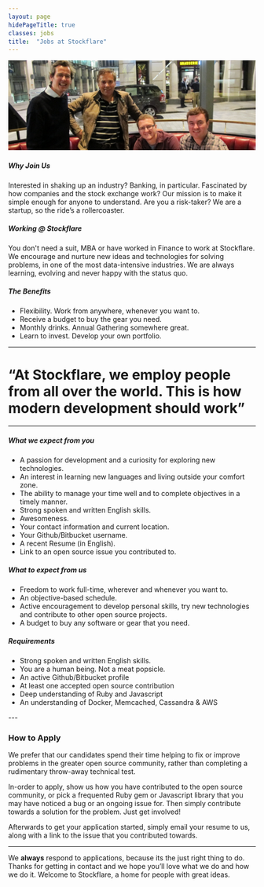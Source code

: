 ```yaml
---
layout: page
hidePageTitle: true
classes: jobs
title:  "Jobs at Stockflare"
---
```


<div class="team-photo">
  <img src="/images/team-together.png" alt="Our Team" title="Our Team" />
</div>

<div class="intro row">

  <div class="col-md-4">
    <h5>Why Join Us</h5>
    <p>Interested in shaking up an industry? Banking, in particular. Fascinated by how companies and the stock exchange work? Our mission is to make it simple enough for anyone to understand. Are you a risk-taker? We are a startup, so the ride’s a rollercoaster.</p>
  </div>

  <div class="col-md-4">
    <h5>Working @ Stockflare</h5>
    <p>You don't need a suit, MBA or have worked in Finance to work at Stockflare. We encourage and nurture new ideas and technologies for solving problems, in one of the most data-intensive industries. We are always learning, evolving and never happy with the status quo.</p>
  </div>

  <div class="col-md-4">
    <h5>The Benefits</h5>
    <ul class="job-benefits">
      <li>Flexibility. Work from anywhere, whenever you want to.</li>
      <li>Receive a budget to buy the gear you need.</li>
      <li>Monthly drinks. Annual Gathering somewhere great.</li>
      <li>Learn to invest. Develop your own portfolio.</li>
    </ul>
  </div>

</div>

---

<h1 class="david quote">&ldquo;At Stockflare, we employ people from all over the world. This is how modern development should work&rdquo;</h1>

---

<div class="row">

  <div class="col-md-4">
    <h5>What we expect from you</h5>
    <ul class="requirements">
      <li>A passion for development and a curiosity for exploring new technologies.</li>
      <li>An interest in learning new languages and living outside your comfort zone.</li>
      <li>The ability to manage your time well and to complete objectives in a timely manner.</li>
      <li>Strong spoken and written English skills.</li>
      <li>Awesomeness.</li>
      <li>Your contact information and current location.</li>
      <li>Your Github/Bitbucket username.</li>
      <li>A recent Resume (in English).</li>
      <li>Link to an open source issue you contributed to.</li>
    </ul>
  </div>

  <div class="col-md-4">
    <h5>What to expect from us</h5>
    <ul class="requirements">
      <li>Freedom to work full-time, wherever and whenever you want to.</li>
      <li>An objective-based schedule.</li>
      <li>Active encouragement to develop personal skills, try new technologies and contribute to other open source projects.</li>
      <li>A budget to buy any software or gear that you need.</li>
    </ul>
  </div>

  <div class="col-md-4">
    <h5>Requirements</h5>
    <ul class="requirements">
      <li>Strong spoken and written English skills.</li>
      <li>You are a human being. Not a meat popsicle.</li>
      <li>An active Github/Bitbucket profile</li>
      <li>At least one accepted open source contribution</li>
      <li>Deep understanding of Ruby and Javascript</li>
      <li>An understanding of Docker, Memcached, Cassandra & AWS</li>
    </ul>
  </div>

</div>
---
<div class="row">

  <div class="col-md-12">
    <h3>How to Apply</h3>
    <p>We prefer that our candidates spend their time helping to fix or improve problems in the greater open source community, rather than completing a rudimentary throw-away technical test.</p>
    <p>In-order to apply, show us how you have contributed to the open source community, or pick a frequented Ruby gem or Javascript library that you may have noticed a bug or an ongoing issue for. Then simply contribute towards a solution for the problem. Just get involved!</p>
    <p>Afterwards to get your application started, simply email your resume to us, along with a link to the issue that you contributed towards.</p>
  </div>

</div>

---

We **always** respond to applications, because its the just right thing to do. Thanks for getting in contact and we hope you’ll love what we do and how we do it. Welcome to Stockflare, a home for people with great ideas.
